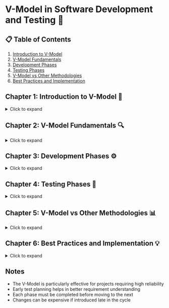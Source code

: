 # V-Model in Software Development and Testing 🔄

## 📋 Table of Contents
1. [Introduction to V-Model](#chapter-1-introduction-to-v-model)
2. [V-Model Fundamentals](#chapter-2-v-model-fundamentals)
3. [Development Phases](#chapter-3-development-phases)
4. [Testing Phases](#chapter-4-testing-phases)
5. [V-Model vs Other Methodologies](#chapter-5-v-model-vs-other-methodologies)
6. [Best Practices and Implementation](#chapter-6-best-practices-and-implementation)

## Chapter 1: Introduction to V-Model 🚀
<details>
<summary>Click to expand</summary>

### 1.1 What is the V-Model? 🤔

The V-Model is a software development and testing methodology that represents a systematic approach to project lifecycle. It is an extension of the waterfall model but emphasizes the parallel relationship between development and testing phases.

```mermaid
graph TD
    A[Requirements Analysis] --> B[System Design]
    B --> C[Detailed Design]
    C --> D[Implementation/Coding]
    D --> E[Unit Testing]
    E --> F[Integration Testing]
    F --> G[System Testing]
    G --> H[Acceptance Testing]
    
    %% Positioning to create V shape
    A[Requirements Analysis] --> |Development Phase| B[System Design]
    B[System Design] --> |Development Phase| C[Detailed Design]
    C[Detailed Design] --> |Development Phase| D[Implementation/Coding]
    D[Implementation/Coding] --> |Testing Phase| E[Unit Testing]
    E[Unit Testing] --> |Testing Phase| F[Integration Testing]
    F[Integration Testing] --> |Testing Phase| G[System Testing]
    G[System Testing] --> |Testing Phase| H[Acceptance Testing]
    
    %% Verification and Validation links
    A -.->|Validates| H
    B -.->|Validates| G
    C -.->|Validates| F
    D -.->|Validates| E
    
    %% Layout adjustments
    classDef leftSide fill:#f9d5e5,stroke:#333,stroke-width:2px;
    classDef rightSide fill:#eeac99,stroke:#333,stroke-width:2px;
    classDef center fill:#e06377,stroke:#333,stroke-width:2px;
    
    class A,B,C leftSide;
    class E,F,G,H rightSide;
    class D center;
    
    %% Positioning
    subgraph Development
        A
        B
        C
    end
    
    subgraph Testing
        E
        F
        G
        H
    end
    
    subgraph Implementation
        D
    end
```

#### Key Characteristics:

- **📈 Sequential Process**: 
  - Follows a structured, step-by-step approach
  - Each development phase has a corresponding testing phase

- **🔄 Verification & Validation**: 
  - Left side represents verification phases
  - Right side represents validation phases
  - Both sides mirror each other forming a 'V' shape

- **🎯 Traceability**: 
  - Clear mapping between development and testing activities
  - Each development phase links to a specific testing phase

### 1.2 Why Use the V-Model? 💡

#### Benefits:

| Aspect | Benefit | Example |
|--------|---------|---------|
| **Structure** 📋 | Clear project phases | Well-defined transitions between stages |
| **Quality** ✨ | Early defect detection | Testing planned in parallel with development |
| **Validation** ✅ | Comprehensive testing | Each development phase has corresponding tests |
| **Traceability** 🔍 | Requirements tracking | Clear links between requirements and tests |

</details>

## Chapter 2: V-Model Fundamentals 🔍
<details>
<summary>Click to expand</summary>

### 2.1 Core Principles 📚

#### 2.1.1 Verification vs Validation 🎯

- **Verification** ✅
  - Ensures we are building the product right
  - Focuses on specifications and standards
  - Example: Code reviews, static analysis

- **Validation** 🎯
  - Ensures we are building the right product
  - Focuses on user requirements and expectations
  - Example: User acceptance testing

#### 2.1.2 Parallel Development and Testing 🔄

Each development phase has a corresponding testing phase:

| Development Phase | Testing Phase |
|------------------|---------------|
| Requirements | Acceptance Testing |
| System Design | System Testing |
| Architecture Design | Integration Testing |
| Module Design | Unit Testing |

</details>

## Chapter 3: Development Phases ⚙️
<details>
<summary>Click to expand</summary>

### 3.1 Left Side of the V 📝

#### 3.1.1 Requirements Analysis 📋
- Gathering user requirements
- Documenting system specifications
- Defining acceptance criteria

#### 3.1.2 System Design 🏗️
- High-level system architecture
- System components and interfaces
- Overall system structure

#### 3.1.3 Architecture Design 🔨
- Detailed system architecture
- Component interactions
- Technical specifications

#### 3.1.4 Module Design 🛠️
- Detailed component design
- Unit specifications
- Implementation guidelines

</details>

## Chapter 4: Testing Phases 🧪
<details>
<summary>Click to expand</summary>

### 4.1 Right Side of the V 📝

#### 4.1.1 Unit Testing ⚡
- Testing individual components
- Verifying component functionality
- Isolated testing environment

#### 4.1.2 Integration Testing 🔄
- Testing component interactions
- Interface testing
- System integration verification

#### 4.1.3 System Testing 🔍
- End-to-end system testing
- Performance testing
- Security testing

#### 4.1.4 Acceptance Testing ✅
- User acceptance testing
- Business requirement validation
- Production environment testing

</details>

## Chapter 5: V-Model vs Other Methodologies 📊
<details>
<summary>Click to expand</summary>

### 5.1 Comparison with Other Models

#### 5.1.1 V-Model vs Waterfall 🌊

| Aspect | V-Model | Waterfall |
|--------|---------|-----------|
| Testing | Parallel with development | Sequential after development |
| Flexibility | Moderate | Low |
| Risk Management | Early detection | Late detection |
| Cost of Changes | Medium | High |

#### 5.1.2 V-Model vs Agile 🔄

| Aspect | V-Model | Agile |
|--------|---------|-------|
| Structure | Highly structured | Flexible |
| Iterations | Linear process | Iterative process |
| Changes | Formal change process | Embraces changes |
| Documentation | Comprehensive | Minimal |

</details>

## Chapter 6: Best Practices and Implementation 💡
<details>
<summary>Click to expand</summary>

### 6.1 When to Use V-Model

#### Best Suited For:
- Critical systems
- Safety-critical applications
- Regulated industries
- Well-defined, stable requirements

#### Not Recommended For:
- Rapidly changing requirements
- Quick delivery needs
- Limited resources
- Experimental projects

### 6.2 Implementation Tips 🎯

1. **Clear Requirements** 📋
   - Document thoroughly
   - Get stakeholder sign-off
   - Maintain traceability

2. **Test Planning** ✅
   - Plan tests early
   - Map to requirements
   - Define test criteria

3. **Quality Gates** 🚪
   - Define phase completion criteria
   - Review deliverables
   - Document decisions

4. **Documentation** 📝
   - Maintain comprehensive documentation
   - Update as changes occur
   - Keep traceability matrix

</details>

## Notes
- The V-Model is particularly effective for projects requiring high reliability
- Early test planning helps in better requirement understanding
- Each phase must be completed before moving to the next
- Changes can be expensive if introduced late in the cycle
